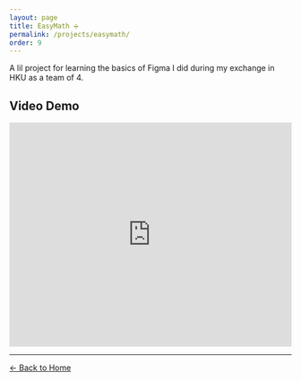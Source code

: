 ```yaml
---
layout: page
title: EasyMath ➗
permalink: /projects/easymath/
order: 9
---
```


A lil project for learning the basics of Figma I did during my exchange in HKU as a team of 4.

## Video Demo
<div class="project-video">
  <iframe 
    width="100%" 
    height="400" 
    src="https://www.youtube.com/embed/cMkGDzhGNT0" 
    title="EasyMath Project Demo" 
    frameborder="0" 
    allow="accelerometer; autoplay; clipboard-write; encrypted-media; gyroscope; picture-in-picture" 
    allowfullscreen>
  </iframe>
</div>



---

<a href="/" class="back-link">← Back to Home</a> 